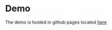 # Demo

The demo is hosted in github pages located [here](https://monomoggy.github.io/pygame-examples/web/index.html)

